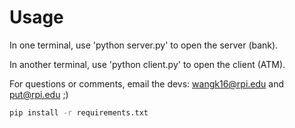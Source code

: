 # Usage

In one terminal, use 'python server.py' to open the server (bank).

In another terminal, use 'python client.py' to open the client (ATM).

For questions or comments, email the devs: wangk16@rpi.edu and put@rpi.edu ;)

```bash
pip install -r requirements.txt
```
